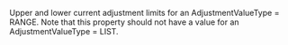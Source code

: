 Upper and lower current adjustment limits for an AdjustmentValueType = RANGE. Note that this property should not have a value for an AdjustmentValueType = LIST.
